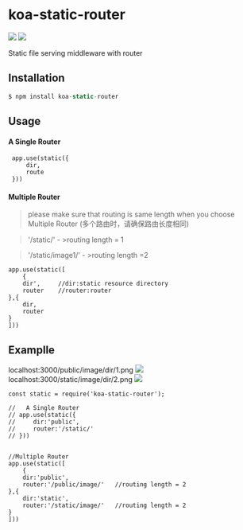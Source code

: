 # koa-static-router
![](https://img.shields.io/badge/npm-1.1.3-blue.svg)
![](https://img.shields.io/badge/license-MIT-brightgreen.svg)


Static file serving middleware with router

## Installation

```js
$ npm install koa-static-router
```

## Usage
#### A Single Router
```
 app.use(static({
     dir,
     route  
 }))
```

#### Multiple Router 
> please make sure that routing is same length when you choose Multiple Router   (多个路由时，请确保路由长度相同)

> '/static/'         - >routing length = 1

> '/static/image1/'  - >routing length =2
```
app.use(static([
    {
    dir',     //dir:static resource directory
    router    //router:router
},{
    dir,
    router  
}
]))
```

## Examplle
localhost:3000/public/image/dir/1.png
![](https://github.com/Rise-Devin/koa-static-router/blob/master/img/public.png?raw=true)
localhost:3000/static/image/dir/2.png
![](https://github.com/Rise-Devin/koa-static-router/blob/master/img/static.png?raw=true)
```
const static = require('koa-static-router');

//   A Single Router
// app.use(static({
//     dir:'public',
//     router:'/static/'   
// }))


//Multiple Router
app.use(static([
    {
    dir:'public',     
    router:'/public/image/'   //routing length = 2
},{
    dir:'static',
    router:'/static/image/'   //routing length = 2
}
]))
```
